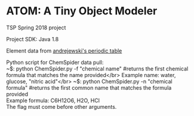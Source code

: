 # ATOM: A Tiny Object Modeler
TSP Spring 2018 project

Project SDK: Java 1.8

Element data from [andrejewski's periodic table](https://github.com/andrejewski/periodic-table) 

Python script for ChemSpider data pull:</br>
~$: python ChemSpider.py -f "chemical name" #returns the first chemical formula that matches the name provided</br>
  Example name: water, glucose, "nitric acid"</br>
~$: python ChemSpider.py -n "chemical formula" #returns the first common name that matches the formula provided</br>
  Example formula: C6H12O6, H2O, HCl</br>
The flag must come before other arguments.
